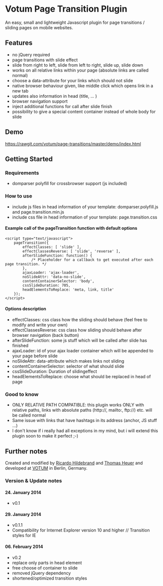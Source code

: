 # Votum Page Transition Plugin

An easy, small and lightweight Javascript plugin for page transitions / sliding pages on mobile websites.

## Features

- no jQuery required
- page transitions with slide effect
- slide from right to left, slide from left to right, slide up, slide down
- works on all relative links within your page (absolute links are called normal)
- choose a data-attribute for your links which should not slide
- native browser behaviour given, like middle click which opens link in a new tab
- updates also information in head (title, ... )
- browser navigation support
- inject additional functions for call after slide finish
- possibility to give a special content container instead of whole body for slide

## Demo

https://rawgit.com/votum/page-transitions/master/demo/index.html

## Getting Started

### Requirements
- domparser polyfill for crossbrowser support (js included)

### How to use
- include js files in head information of your template: domparser.polyfill.js and page.transition.min.js
- include css file in head information of your template: page.transition.css

#### Example call of the pageTransition function with default options

    <script type="text/javascript">
        pageTransition({
            effectClasses: [ 'slide' ],
            effectClassesReverse: [ 'slide', 'reverse' ],
            afterSlideFunction: function() {
                /* Placeholder for a callback to get executed after each page transition. */
            },
            ajaxLoader: 'ajax-loader',
            noSlideAttr: 'data-no-slide',
            contentContainerSelector: 'body',
            cssSlideDuration: 705,
            headElementsToReplace: 'meta, link, title'
        });
    </script>

#### Options description

- effectClasses: css class how the sliding should behave (feel free to modify and write your own)
- effectClassesReverse: css class how sliding should behave after browser navigation (back button)
- afterSlideFunction: some js stuff which will be called after slide has finished
- ajaxLoader: id of your ajax loader container which will be appended to your page before slide
- noSlideAttr: data-attribute which makes links not sliding
- contentContainerSelector: selector of what should slide
- cssSlideDuration: Duration of slidingeffect
- headElementsToReplace: choose what should be replaced in head of page

### Good to know

- ONLY RELATIVE PATH COMPATIBLE: this plugin works ONLY with relative paths, links with absolute paths (http://, mailto:, ftp://) etc. will be called normal
- Same issue with links that have hashtags in its address (anchor, JS stuff …)
- I don't know if i really had all exceptions in my mind, but i will extend this plugin soon to make it perfect ;-)


## Further notes

Created and modified by [Ricardo Hildebrand](mailto:ricardo.hildebrand@votum.de) and [Thomas Heuer](mailto:thomas.heuer@votum.de) and developed at [VOTUM](http://www.votum.de/) in Berlin, Germany.

### Version & Update notes

#### 24. January 2014

- v0.1

#### 29. January 2014

- v0.1.1
- Compatibility for Internet Explorer version 10 and higher // Transition styles for IE

#### 06. February 2014

- v0.2
- replace only parts in head element
- free choose of container to slide
- removed jQuery dependency
- shortened/optimized transition styles

